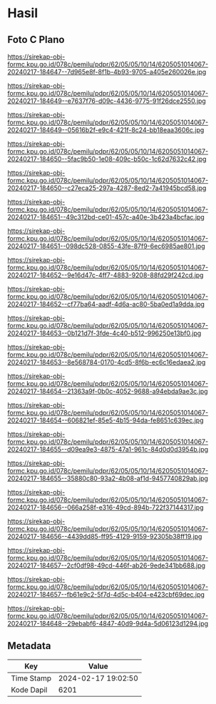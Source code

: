 # Hasil

## Foto C Plano

https://sirekap-obj-formc.kpu.go.id/078c/pemilu/pdpr/62/05/05/10/14/6205051014067-20240217-184647--7d965e8f-8f1b-4b93-9705-a405e260026e.jpg

https://sirekap-obj-formc.kpu.go.id/078c/pemilu/pdpr/62/05/05/10/14/6205051014067-20240217-184649--e7637f76-d09c-4436-9775-91f26dce2550.jpg

https://sirekap-obj-formc.kpu.go.id/078c/pemilu/pdpr/62/05/05/10/14/6205051014067-20240217-184649--05616b2f-e9c4-421f-8c24-bb18eaa3606c.jpg

https://sirekap-obj-formc.kpu.go.id/078c/pemilu/pdpr/62/05/05/10/14/6205051014067-20240217-184650--5fac9b50-1e08-409c-b50c-1c62d7632c42.jpg

https://sirekap-obj-formc.kpu.go.id/078c/pemilu/pdpr/62/05/05/10/14/6205051014067-20240217-184650--c27eca25-297a-4287-8ed2-7a41945bcd58.jpg

https://sirekap-obj-formc.kpu.go.id/078c/pemilu/pdpr/62/05/05/10/14/6205051014067-20240217-184651--49c312bd-ce01-457c-a40e-3b423a4bcfac.jpg

https://sirekap-obj-formc.kpu.go.id/078c/pemilu/pdpr/62/05/05/10/14/6205051014067-20240217-184651--098dc528-0855-43fe-87f9-6ec6985ae801.jpg

https://sirekap-obj-formc.kpu.go.id/078c/pemilu/pdpr/62/05/05/10/14/6205051014067-20240217-184652--9e16d47c-4ff7-4883-9208-88fd29f242cd.jpg

https://sirekap-obj-formc.kpu.go.id/078c/pemilu/pdpr/62/05/05/10/14/6205051014067-20240217-184652--cf77ba64-aadf-4d6a-ac80-5ba0ed1a9dda.jpg

https://sirekap-obj-formc.kpu.go.id/078c/pemilu/pdpr/62/05/05/10/14/6205051014067-20240217-184653--0b121d7f-3fde-4c40-b512-996250e13bf0.jpg

https://sirekap-obj-formc.kpu.go.id/078c/pemilu/pdpr/62/05/05/10/14/6205051014067-20240217-184653--8e568784-0170-4cd5-8f6b-ec6c16edaea2.jpg

https://sirekap-obj-formc.kpu.go.id/078c/pemilu/pdpr/62/05/05/10/14/6205051014067-20240217-184654--21363a9f-0b0c-4052-9688-a94ebda9ae3c.jpg

https://sirekap-obj-formc.kpu.go.id/078c/pemilu/pdpr/62/05/05/10/14/6205051014067-20240217-184654--606821ef-85e5-4b15-94da-fe8651c639ec.jpg

https://sirekap-obj-formc.kpu.go.id/078c/pemilu/pdpr/62/05/05/10/14/6205051014067-20240217-184655--d09ea9e3-4875-47a1-961c-84d0d0d3954b.jpg

https://sirekap-obj-formc.kpu.go.id/078c/pemilu/pdpr/62/05/05/10/14/6205051014067-20240217-184655--35880c80-93a2-4b08-af1d-9457740829ab.jpg

https://sirekap-obj-formc.kpu.go.id/078c/pemilu/pdpr/62/05/05/10/14/6205051014067-20240217-184656--066a258f-e316-49cd-894b-722f37144317.jpg

https://sirekap-obj-formc.kpu.go.id/078c/pemilu/pdpr/62/05/05/10/14/6205051014067-20240217-184656--4439dd85-ff95-4129-9159-92305b38ff19.jpg

https://sirekap-obj-formc.kpu.go.id/078c/pemilu/pdpr/62/05/05/10/14/6205051014067-20240217-184657--2cf0df98-49cd-446f-ab26-9ede341bb688.jpg

https://sirekap-obj-formc.kpu.go.id/078c/pemilu/pdpr/62/05/05/10/14/6205051014067-20240217-184657--fb61e9c2-5f7d-4d5c-b404-e423cbf69dec.jpg

https://sirekap-obj-formc.kpu.go.id/078c/pemilu/pdpr/62/05/05/10/14/6205051014067-20240217-184648--29ebabf6-4847-40d9-9d4a-5d06123d1294.jpg


## Metadata

| Key        | Value               |
| ---------- | ------------------- |
| Time Stamp | 2024-02-17 19:02:50 |
| Kode Dapil | 6201                |



